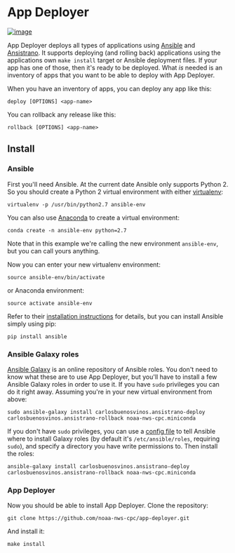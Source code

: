 App Deployer
============

<!---
[![image](https://img.shields.io/pypi/v/app-deployer.svg)](https://pypi.python.org/pypi/app-deployer)
-->

[![image](https://img.shields.io/travis/noaa-nws-cpc/app-deployer.svg)](https://travis-ci.org/noaa-nws-cpc/app-deployer)

App Deployer deploys all types of applications using [Ansible](https://www.ansible.com) and [Ansistrano](https://github.com/ansistrano). It supports deploying (and rolling back) applications using the applications own `make install` target or Ansible deployment files. If your app has one of those, then it's ready to be deployed. What *is* needed is an inventory of apps that you want to be able to deploy with App Deployer.

When you have an inventory of apps, you can deploy any app like this:

    deploy [OPTIONS] <app-name>

You can rollback any release like this:

    rollback [OPTIONS] <app-name>

Install
-------

### Ansible

First you'll need Ansible. At the current date Ansible only supports Python 2. So you should create a Python 2 virtual environment with either [virtualenv](https://virtualenv.pypa.io/en/latest):

    virtualenv -p /usr/bin/python2.7 ansible-env

You can also use [Anaconda](https://www.continuum.io) to create a virtual environment:

    conda create -n ansible-env python=2.7

Note that in this example we're calling the new environment `ansible-env`, but you can call yours anything.

Now you can enter your new virtualenv environment:

    source ansible-env/bin/activate

or Anaconda environment:

    source activate ansible-env

Refer to their [installation instructions](http://docs.ansible.com/ansible/intro_installation.html) for details, but you can install Ansible simply using pip:

    pip install ansible

### Ansible Galaxy roles

[Ansible Galaxy](https://galaxy.ansible.com) is an online repository of Ansible roles. You don't need to know what these are to use App Deployer, but you'll have to install a few Ansible Galaxy roles in order to use it. If you have `sudo` privileges you can do it right away. Assuming you're in your new virtual environment from above:

    sudo ansible-galaxy install carlosbuenosvinos.ansistrano-deploy carlosbuenosvinos.ansistrano-rollback noaa-nws-cpc.miniconda

If you don't have `sudo` privileges, you can use a [config file](http://docs.ansible.com/ansible/intro_configuration.html) to tell Ansible where to install Galaxy roles (by default it's `/etc/ansible/roles`, requiring `sudo`), and specify a directory you have write permissions to. Then install the roles:

    ansible-galaxy install carlosbuenosvinos.ansistrano-deploy carlosbuenosvinos.ansistrano-rollback noaa-nws-cpc.miniconda

### App Deployer

Now you should be able to install App Deployer. Clone the repository:

    git clone https://github.com/noaa-nws-cpc/app-deployer.git

And install it:

    make install
